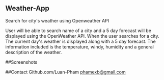 ## Weather-App
Search for city's weather using Openweather API

User will be able to search name of a city and a 5 day forecast will be displayed using the OpenWeather API.
When the user searches for a city. The current day's weather is displayed along with a 5 day forecast. The information included is the temperature, windy, humidity and a general description of the weather. 

##Screenshots


##Contact
Github.com/Luan-Pham
phamexb@gmail.com
